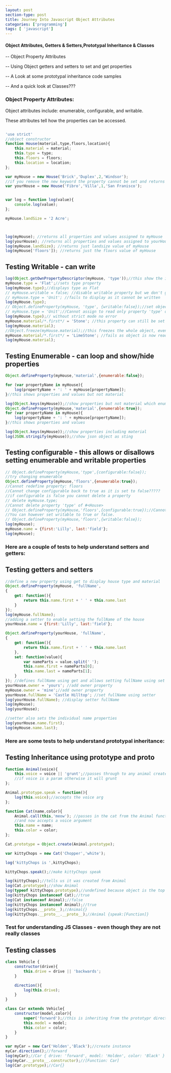 ```yaml
---
layout: post
section-type: post
title: Journey Into Javascript Object Attributes
categories: ['programming']
tags: [ 'javascript']
---
```



#### Object Attributes, Getters & Setters,Prototypal Inheritance & Classes  

-- Object Property Attributes  

-- Using Object getters and setters to set and get properties   

-- A Look at some prototypal inheritance code samples  

-- And a quick look at Classes???  


### Object Property Attributes:  

Object attributes include: enumerable, configurable, and writable.  

These attributes tell how the properties can be accessed.  

```javascript

'use strict'
//object constructor
function House(material,type,floors,location){
	this.material = material;
	this.type = type;
	this.floors = floors;
	this.location = location; 
};

var myHouse = new House('Brick','Duplex',2,'Windsor');
//if you remove the new keyword the property cannot be set and returns undefined
var yourHouse = new House('Fibro','Villa',1,'San Franisco');


var log = function log(value){
	console.log(value);
};

myHouse.landSize = '2 Acre';



log(myHouse); //returns all properties and values assigned to myHouse
log(yourHouse); //returns all properties and values assigned to yourHouse
log(myHouse.landSize); //returns just landsize value of myHouse
log(myHouse['floors']); //returns just the floors value of myHouse
```


## Testing Writable - can write  

```javascript
log(Object.getOwnPropertyDescriptor(myHouse, 'type'));//this show the inner properties of the objext prototype
myHouse.type = 'Flat';//sets type property
log(myHouse.type);//displays type as Flat
// myHouse.writable = false; //disable writable property but we don't get an error
// myHouse.type = 'Unit'; //fails to display as it cannot be written
log(myHouse.type);
// Object.defineProperty(myHouse, 'type', {writable:false});//set object prop to writab;e false
// myHouse.type = 'Unit';//Cannot assign to read only property 'type' of #<House>
log(myHouse.type);// without strict mode no error 
myHouse.material/*.first*/ = 'Stone'; //this property can still be set despite writable type being false
log(myHouse.material);
//Object.freeze(myHouse.material);//this freezes the whole object, even for predefined properties
myHouse.material/*.first*/ = 'LimeStone'; //fails as object is now read only
log(myHouse.material);
```  

## Testing Enumerable - can loop and show/hide properties  

```javascript
Object.defineProperty(myHouse,'material',{enumerable:false});

for (var propertyName in myHouse){
	log(propertyName + ': ' + myHouse[propertyName]);
}//this shows properties and values but not material

log(Object.keys(myHouse));//show properties but not material which enumerable is false
Object.defineProperty(myHouse,'material',{enumerable:true});
for (var propertyName in myHouse){
	log(propertyName + ': ' + myHouse[propertyName]);
}//this shows properties and values

log(Object.keys(myHouse));//show properties including material
log(JSON.stringify(myHouse));//show json object as sting
```  

## Testing configurable - this allows or disallows setting enumerable and writable properties  
```javascript
// Object.defineProperty(myHouse,'type',{configurable:false});
//try changing enumerable
Object.defineProperty(myHouse,'floors',{enumerable:true});
//Cannot redefine property: floors
//Cannot change configurable back to true as it is set to false?????
//if configurable is false you cannot delete a property
// delete myHouse.type;
//Cannot delete property 'type' of #<House>
// Object.defineProperty(myHouse,'floors',{configurable:true});//Cannot redefine property: floors
//You can however set writable to true or false.
// Object.defineProperty(myHouse,'floors',{writable:false});
log(myHouse);
myHouse.name = {first:'Lilly', last:'field'};
log(myHouse);
```

### Here are a couple of tests to help understand setters and getters:   

## Testing getters and setters  
```javascript
//define a new property using get to display house type and material
Object.defineProperty(myHouse, 'fullName',
{
	get: function(){
		return this.name.first + ' ' + this.name.last
	}
});
log(myHouse.fullName);
//adding a setter to enable setting the fullName of the house
yourHouse.name = {first:'Lilly', last:'field'};

Object.defineProperty(yourHouse, 'fullName',
{
	get: function(){
		return this.name.first + ' ' + this.name.last
	},
	set: function(value){
		var nameParts = value.split(' ');
		this.name.first = nameParts[0];
		this.name.last = nameParts[1];
	}
}); //defines fullName using get and allows setting fullName using set
yourHouse.owner = 'yours'; //add owner property
myHouse.owner = 'mine';//add owner property
yourHouse.fullName = 'Castle Hilltop'; //set fullName using setter
log(yourHouse.fullName); //display setter fullName
log(myHouse);
log(yourHouse);

//setter also sets the individual name properties
log(yourHouse.name.first);
log(myHouse.name.last);
```

### Here are some tests to help understand prototypal inheritance:  

## Testing Inheritance using prototype and __proto__  
```javascript
function Animal(voice){
	this.voice = voice || 'grunt';//passes through to any animal created from this prototype
	//if voice is a param otherwise it will grunt
};

Animal.prototype.speak = function(){
	log(this.voice);//accepts the voice arg
};

function Cat(name,color){
	Animal.call(this,'meow'); //passes in the cat from the Animal function
	//and now accepts a voice argument
	this.name = name;
	this.color = color;
};

Cat.prototype = Object.create(Animal.prototype);

var kittyChops = new Cat('Chopper','white');

log('kittyChops is ',kittyChops);

kittyChops.speak();//make kittyChops speak

log(kittyChops);//tells us it was created from Animal
log(Cat.prototype);//show Animal
log(typeof kittyChops.prototype);//undefined because object is the top level
log(kittyChops instanceof Cat);//true
log(Cat instanceof Animal);//false
log(kittyChops instanceof Animal);//true
log(kittyChops.__proto__);//Animal{}
log(kittyChops.__proto__.__proto__);//Animal {speak:[Function]}
```

### Test for understanding JS Classes - even though they are not really classes  

## Testing classes  
```javascript
class Vehicle {
	constructor(drive){
		this.drive = drive || 'backwards';
	}

	direction(){
		log(this.drive);
	}
}

class Car extends Vehicle{
	constructor(model,color){
		super('forward');//this is inheriting from the prototypr direction function
		this.model = model;
		this.color = color;
	}
}

var myCar = new Car('Holden','Black');//create instance
myCar.direction();//forward
log(myCar);//Car { drive: 'forward', model: 'Holden', color: 'Black' }
log(myCar.__proto__.constructor);//[Function: Car]
log(Car.prototype);//Car{}
```




